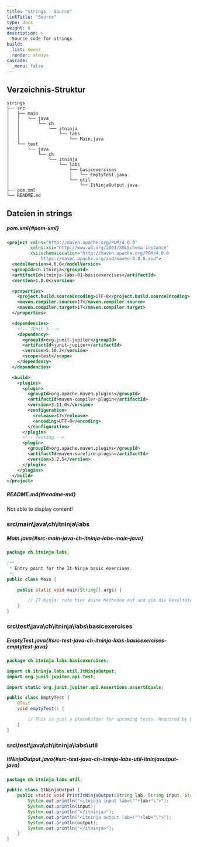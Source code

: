 ```yaml
---
title: "strings - Source"
linkTitle: "Source"
type: docs
weight: 0
description: >
  Source code for strings
build:
  list: never
  render: always
cascade:
  _menu: false
---
```


## Verzeichnis-Struktur

```console
strings
├── src
│   ├── main
│   │   └── java
│   │       └── ch
│   │           └── itninja
│   │               └── labs
│   │                   └── Main.java
│   └── test
│       └── java
│           └── ch
│               └── itninja
│                   └── labs
│                       ├── basicexercises
│                       │   └── EmptyTest.java
│                       └── util
│                           └── ItNinjaOutput.java
├── pom.xml
└── README.md
```

## Dateien in strings

##### pom.xml{#pom-xml}

```xml
<project xmlns="http://maven.apache.org/POM/4.0.0"
         xmlns:xsi="http://www.w3.org/2001/XMLSchema-instance"
         xsi:schemaLocation="http://maven.apache.org/POM/4.0.0
             https://maven.apache.org/xsd/maven-4.0.0.xsd">
  <modelVersion>4.0.0</modelVersion>
  <groupId>ch.itninja</groupId>
  <artifactId>itninja-labs-01-basicexercises</artifactId>
  <version>1.0.0</version>

  <properties>
    <project.build.sourceEncoding>UTF-8</project.build.sourceEncoding>
    <maven.compiler.source>17</maven.compiler.source>
    <maven.compiler.target>17</maven.compiler.target>
  </properties>

  <dependencies>
    <!-- JUnit 5 -->
    <dependency>
      <groupId>org.junit.jupiter</groupId>
      <artifactId>junit-jupiter</artifactId>
      <version>5.10.2</version>
      <scope>test</scope>
    </dependency>
  </dependencies>

  <build>
    <plugins>
      <plugin>
        <groupId>org.apache.maven.plugins</groupId>
        <artifactId>maven-compiler-plugin</artifactId>
        <version>3.11.0</version>
        <configuration>
          <release>17</release>
          <encoding>UTF-8</encoding>
        </configuration>
      </plugin>
      <!-- Testing -->
      <plugin>
        <groupId>org.apache.maven.plugins</groupId>
        <artifactId>maven-surefire-plugin</artifactId>
        <version>3.2.5</version>
      </plugin>
    </plugins>
  </build>
</project>

```

##### README.md{#readme-md}

Not able to display content!

### src\main\java\ch\itninja\labs

##### Main.java{#src-main-java-ch-itninja-labs-main-java}

```java
package ch.itninja.labs;

/**
 * Entry point for the It-Ninja basic exercises.
 */
public class Main {

    public static void main(String[] args) {

        // IT-Ninja: rufe hier deine Methoden auf und gib die Resultate auf der Konsole aus
    }
}

```

### src\test\java\ch\itninja\labs\basicexercises

##### EmptyTest.java{#src-test-java-ch-itninja-labs-basicexercises-emptytest-java}

```java
package ch.itninja.labs.basicexercises;

import ch.itninja.labs.util.ItNinjaOutput;
import org.junit.jupiter.api.Test;

import static org.junit.jupiter.api.Assertions.assertEquals;

public class EmptyTest {
    @Test
    void emptyTest() {

        // This is just a placeholder for upcoming tests. Required by LabGenerator
    }
}

```

### src\test\java\ch\itninja\labs\util

##### ItNinjaOutput.java{#src-test-java-ch-itninja-labs-util-itninjaoutput-java}

```java
package ch.itninja.labs.util;

public class ItNinjaOutput {
    public static void PrintItNinjaOutput(String lab, String input, String output) {
        System.out.println("<itninja input lab=\""+lab+"\">");
        System.out.println(input);
        System.out.println("</itninja>");
        System.out.println("<itninja output lab=\""+lab+"\">");
        System.out.println(output);
        System.out.println("</itninja>");
    }
}

```
